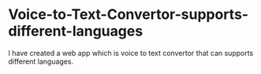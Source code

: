 # Voice-to-Text-Convertor-supports-different-languages
I have created a web app which is voice to text convertor that can supports different languages.
